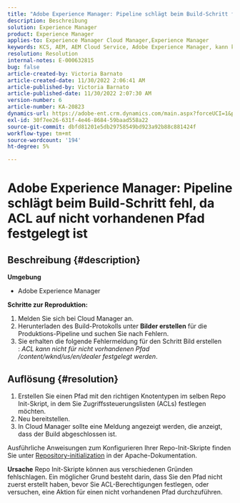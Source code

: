```yaml
---
title: "Adobe Experience Manager: Pipeline schlägt beim Build-Schritt fehl, da ACL auf nicht vorhandenen Pfad festgelegt ist"
description: Beschreibung
solution: Experience Manager
product: Experience Manager
applies-to: Experience Manager Cloud Manager,Experience Manager
keywords: KCS, AEM, AEM Cloud Service, Adobe Experience Manager, kann keine acl für nicht vorhandenen Pfad festlegen
resolution: Resolution
internal-notes: E-000632815
bug: false
article-created-by: Victoria Barnato
article-created-date: 11/30/2022 2:06:41 AM
article-published-by: Victoria Barnato
article-published-date: 11/30/2022 2:07:30 AM
version-number: 6
article-number: KA-20823
dynamics-url: https://adobe-ent.crm.dynamics.com/main.aspx?forceUCI=1&pagetype=entityrecord&etn=knowledgearticle&id=3a453ba1-5370-ed11-9561-6045bd006a22
exl-id: 30f7ee26-631f-4e46-8684-59baad558a22
source-git-commit: dbfd81201e5db29758549bd923a92b88c881424f
workflow-type: tm+mt
source-wordcount: '194'
ht-degree: 5%

---
```


# Adobe Experience Manager: Pipeline schlägt beim Build-Schritt fehl, da ACL auf nicht vorhandenen Pfad festgelegt ist

## Beschreibung {#description}

<b>Umgebung</b>
- Adobe Experience Manager

<b>Schritte zur Reproduktion:</b>
1. Melden Sie sich bei Cloud Manager an.
2. Herunterladen des Build-Protokolls unter <b>Bilder erstellen</b> für die Produktions-Pipeline und suchen Sie nach Fehlern.
3. Sie erhalten die folgende Fehlermeldung für den Schritt Bild erstellen : *ACL kann nicht für nicht vorhandenen Pfad /content/wknd/us/en/dealer festgelegt werden*.



## Auflösung {#resolution}


1. Erstellen Sie einen Pfad mit den richtigen Knotentypen im selben Repo Init-Skript, in dem Sie Zugriffssteuerungslisten (ACLs) festlegen möchten.
2. Neu bereitstellen.
3. In Cloud Manager sollte eine Meldung angezeigt werden, die anzeigt, dass der Build abgeschlossen ist.


Ausführliche Anweisungen zum Konfigurieren Ihrer Repo-Init-Skripte finden Sie unter [Repository-initialization](https://sling.apache.org/documentation/bundles/repository-initialization.html) in der Apache-Dokumentation.

<b>Ursache</b>
Repo Init-Skripte können aus verschiedenen Gründen fehlschlagen. Ein möglicher Grund besteht darin, dass Sie den Pfad nicht zuerst erstellt haben, bevor Sie ACL-Berechtigungen festlegen, oder versuchen, eine Aktion für einen nicht vorhandenen Pfad durchzuführen.
